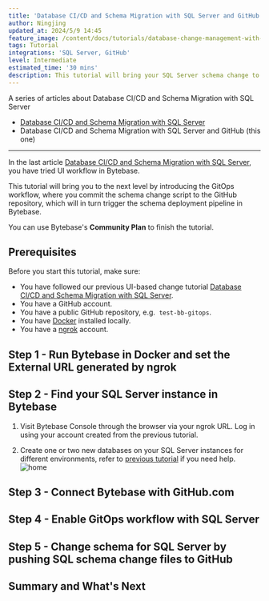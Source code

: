 ```yaml
---
title: 'Database CI/CD and Schema Migration with SQL Server and GitHub'
author: Ningjing
updated_at: 2024/5/9 14:45
feature_image: /content/docs/tutorials/database-change-management-with-sql-server-and-github/sqlserver-github-feature.webp
tags: Tutorial
integrations: 'SQL Server, GitHub'
level: Intermediate
estimated_time: '30 mins'
description: This tutorial will bring your SQL Server schema change to the next level by introducing the GitOps workflow, where you commit schema change script to the GitHub repository, which will in turns trigger the schema deployment pipeline in Bytebase.
---
```


A series of articles about Database CI/CD and Schema Migration with SQL Server

- [Database CI/CD and Schema Migration with SQL Server](/docs/tutorials/database-change-management-with-sql-server)
- Database CI/CD and Schema Migration with SQL Server and GitHub (this one)

---

In the last article [Database CI/CD and Schema Migration with SQL Server](/docs/tutorials/database-change-management-with-sql-server), you have tried UI workflow in Bytebase.

This tutorial will bring you to the next level by introducing the GitOps workflow, where you commit the schema change script to the GitHub repository, which will in turn trigger the schema deployment pipeline in Bytebase.

You can use Bytebase's **Community Plan** to finish the tutorial.

## Prerequisites

Before you start this tutorial, make sure:

- You have followed our previous UI-based change tutorial [Database CI/CD and Schema Migration with SQL Server](/docs/tutorials/database-change-management-with-sql-server).
- You have a GitHub account.
- You have a public GitHub repository, e.g.  `test-bb-gitops`.
- You have [Docker](https://www.docker.com/) installed locally.
- You have a [ngrok](http://ngrok.com) account.

## Step 1 - Run Bytebase in Docker and set the External URL generated by ngrok

<IncludeBlock url="/docs/get-started/install/vcs-with-ngrok"></IncludeBlock>

## Step 2 - Find your SQL Server instance in Bytebase

1. Visit Bytebase Console through the browser via your ngrok URL. Log in using your account created from the previous tutorial.

1. Create one or two new databases on your SQL Server instances for different environments, refer to [previous tutorial](/docs/tutorials/database-change-management-with-sql-server) if you need help.
   ![home](/content/docs/tutorials/database-change-management-with-sql-server-and-github/bb-project-dbs-sql-server.webp)

## Step 3 - Connect Bytebase with GitHub.com

<IncludeBlock url="/docs/share/tutorials/vcs-with-github"></IncludeBlock>

## Step 4 - Enable GitOps workflow with SQL Server

<IncludeBlock url="/docs/share/tutorials/vcs-in-project-github"></IncludeBlock>

## Step 5 - Change schema for SQL Server by pushing SQL schema change files to GitHub

<IncludeBlock url="/docs/share/tutorials/vcs-change-github" db="sql-server"></IncludeBlock>

## Summary and What's Next

<IncludeBlock url="/docs/share/tutorials/vcs-summary-github"></IncludeBlock>
